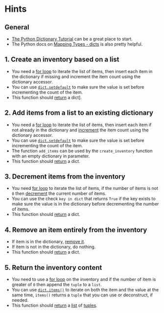 # Hints

## General

- [The Python Dictionary Tutorial][dict-tutorial] can be a great place to start.
- The Python docs on [Mapping Types - dicts][dict docs] is also pretty helpful.

## 1. Create an inventory based on a list

- You need a [for loop][for-loop] to iterate the list of items, then insert each item in the dictionary if missing and increment the item count using the dictionary accessor.
- You can use [`dict.setdefault`][dict setdefault] to make sure the value is set before incrementing the count of the item.
- This function should [return][return-keyword] a dict].

## 2. Add items from a list to an existing dictionary

- You need a [for loop][for-loop] to iterate the list of items, then insert each item if not already in the dictionary and [increment][increment] the item count using the dictionary accessor.
- You can use [`dict.setdefault`][dict setdefault] to make sure the value is set before incrementing the count of the item.
- The function `add_items` can be used by the `create_inventory` function with an empty dictionary in parameter.
- This function should [return][return-keyword] a dict.

## 3. Decrement items from the inventory

- You need [for loop][for-loop] to iterate the list of items, if the number of items is not `0` then [decrement][decrement] the current number of items.
- You can use the check `key in dict` that returns `True` if the key exists to make sure the value is in the dictionary before decrementing the number of items.
- This function should [return][return-keyword] a dict.

## 4. Remove an item entirely from the inventory

- If item is in the dictionary, [remove it][dict-pop].
- If item is not in the dictionary, do nothing.
- This function should [return][return-keyword] a dict.

## 5. Return the inventory content

- You need to use a [for loop][for-loop] on the inventory and if the number of item is greater of `0` then append the `tuple` to a `list`.
- You can use [`dict.items()`][dict items] to iterate on both the item and the value at the same time, `items()` returns a `tuple` that you can use or deconstruct, if needed.
- This function should [return][return-keyword] a [list][list] of [tuples][tuples].

[decrement]: https://www.w3schools.com/python/gloss_python_assignment_operators.asp
[dict docs]: https://docs.python.org/3/library/stdtypes.html#mapping-types-dict
[dict items]: https://docs.python.org/3/library/stdtypes.html#dict.items
[dict setdefault]: https://www.w3schools.com/python/ref_dictionary_setdefault.asp
[dict-pop]: https://www.w3schools.com/python/ref_dictionary_pop.asp
[dict-tutorial]: https://docs.python.org/3/tutorial/datastructures.html#dictionaries
[for-loop]: https://docs.python.org/3/tutorial/controlflow.html#for-statements
[increment]: https://www.w3schools.com/python/gloss_python_assignment_operators.asp
[list]: https://docs.python.org/3/tutorial/introduction.html#lists
[return-keyword]: https://www.w3schools.com/python/ref_keyword_return.asp
[tuples]: https://docs.python.org/3/tutorial/datastructures.html#tuples-and-sequences
